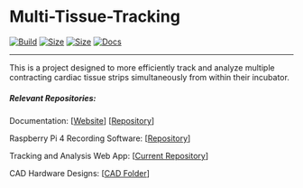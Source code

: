 # Multi-Tissue-Tracking

[![Build](https://img.shields.io/docker/cloud/build/murphs/mtt?style=for-the-badge)](https://hub.docker.com/r/murphs/mtt)
[![Size](https://img.shields.io/docker/image-size/murphs/mtt/nginx?label=Nginx%20Image%20Size&style=for-the-badge)](https://hub.docker.com/r/murphs/mtt)
[![Size](https://img.shields.io/docker/image-size/murphs/mtt/flask?label=Flask%20Image%20Size&style=for-the-badge)](https://hub.docker.com/r/murphs/mtt)
[![Docs](https://img.shields.io/website?down_color=red&down_message=offline&label=Visit%20Docs&style=for-the-badge&up_color=success&up_message=online&url=https%3A%2F%2Fmtt.murphs.team)](http://mtt.murphs.team)   

---

This is a project designed to more efficiently track and analyze multiple contracting cardiac tissue strips simultaneously from within their incubator.



##### Relevant Repositories:

Documentation: [[Website](https://mtt.murphs.team)] [[Repository](https://github.com/teammurphy/Multi_Tissue_Documentation)]

Raspberry Pi 4 Recording Software: [[Repository](https://github.com/teammurphy/Multi_Tissue_Recording)]

Tracking and Analysis Web App: [[Current Repository](https://github.com/teammurphy/Multi_Tissue_Tracking)]

CAD Hardware Designs: [[CAD Folder](https://github.com/teammurphy/Multi_Tissue_Tracking/tree/main/CAD)]
